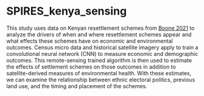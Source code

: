 # SPIRES_kenya_sensing


This study uses data on Kenyan resettlement schemes from [Boone 2021](https://www.sciencedirect.com/science/article/pii/S0962629821000536) to analyze the drivers of when and where resettlement schemes appear and what effects these schemes have on economic and environmental outcomes. Census micro data and historical satellite imagery apply to train a convolutional neural network (CNN) to measure economic and demographic outcomes. This remote-sensing trained algorithm is then used to estimate the effects of settlement schemes on those outcomes in addition to satellite-derived measures of environmental health. With these estimates, we can examine the relationship between ethnic electoral politics, previous land use, and the timing and placement of the schemes.
